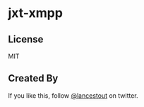 # jxt-xmpp

## License

MIT

## Created By

If you like this, follow [@lancestout](http://twitter.com/lancestout) on twitter.
